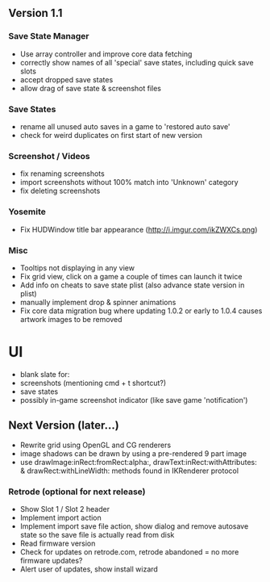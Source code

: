 ## Version 1.1

### Save State Manager
- Use array controller and improve core data fetching
- correctly show names of all 'special' save states, including quick save slots
- accept dropped save states
- allow drag of save state & screenshot files

### Save States
- rename all unused auto saves in a game to 'restored auto save'
- check for weird duplicates on first start of new version

### Screenshot / Videos
- fix renaming screenshots
- import screenshots without 100% match into 'Unknown' category
- fix deleting screenshots

### Yosemite
- Fix HUDWindow title bar appearance (http://i.imgur.com/ikZWXCs.png)

### Misc
- Tooltips not displaying in any view
- Fix grid view, click on a game a couple of times can launch it twice
- Add info on cheats to save state plist (also advance state version in plist)
 - manually implement drop & spinner animations
- Fix core data migration bug where updating 1.0.2 or early to 1.0.4 causes artwork images to be removed

# UI
- blank slate for:
 - screenshots (mentioning cmd + t shortcut?)
 - save states
- possibly in-game screenshot indicator (like save game 'notification')

## Next Version (later…)
- Rewrite grid using OpenGL and CG renderers
 - image shadows can be drawn by using a pre-rendered 9 part image
 - use drawImage:inRect:fromRect:alpha:, drawText:inRect:withAttributes: & drawRect:withLineWidth: methods found in IKRenderer protocol

### Retrode (optional for next release)
- Show Slot 1 / Slot 2 header
- Implement import action
- Implement import save file action, show dialog and remove autosave state so the save file is actually read from disk
- Read firmware version
- Check for updates on retrode.com, retrode abandoned = no more firmware updates?
- Alert user of updates, show install wizard